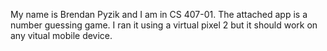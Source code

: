 My name is Brendan Pyzik and I am in CS 407-01.
The attached app is a number guessing game. I ran it using a virtual pixel 2 but it should work on any vitual mobile device.
